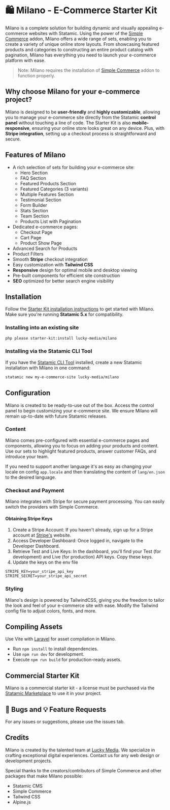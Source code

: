 # 🛍️ Milano - E-Commerce Starter Kit

Milano is a complete solution for building dynamic and visually appealing e-commerce websites with Statamic. Using the power of the [Simple Commerce]([url](https://statamic.com/addons/duncanmcclean/simple-commerce)) addon, Milano offers a wide range of sets, enabling you to create a variety of unique online store layouts. From showcasing featured products and categories to constructing an entire product catalog with pagination, Milano has everything you need to launch your e-commerce platform with ease.

> Note: Milano requires the installation of [Simple Commerce](https://statamic.com/addons/duncanmcclean/simple-commerce) addon to function properly.

## Why choose Milano for your e-commerce project?

Milano is designed to be **user-friendly** and **highly customizable**, allowing you to manage your e-commerce site directly from the Statamic **control panel** without touching a line of code. The Starter Kit is also **mobile-responsive**, ensuring your online store looks great on any device. Plus, with **Stripe integration**, setting up a checkout process is straightforward and secure.

## Features of Milano

-   A rich selection of sets for building your e-commerce site:
    -   Hero Section
    -   FAQ Section
    -   Featured Products Section
    -   Featured Categories (3 variants)
    -   Multiple Features Section
    -   Testimonial Section
    -   Form Builder
    -   Stats Section
    -   Team Section
    -   Products List with Pagination
-   Dedicated e-commerce pages:
    -   Checkout Page
    -   Cart Page
    -   Product Show Page
-   Advanced Search for Products
-   Product Filters
-   Smooth **Stripe** checkout integration
-   Easy customization with **Tailwind CSS**
-   **Responsive** design for optimal mobile and desktop viewing
-   Pre-built components for efficient site construction
-   **SEO** optimized for better search engine visibility

## Installation

Follow the [Starter Kit installation instructions](https://statamic.dev/starter-kits/installing-a-starter-kit) to get started with Milano.
Make sure you're running **Statamic 5.x** for compatibility.

### Installing into an existing site

```bash
php please starter-kit:install lucky-media/milano
```

### Installing via the Statamic CLI Tool

If you have the [Statamic CLI Tool](https://github.com/statamic/cli) installed, create a new Statamic installation with Milano in one command:

```bash
statamic new my-e-commerce-site lucky-media/milano
```

## Configuration

Milano is created to be ready-to-use out of the box. Access the control panel to begin customizing your e-commerce site. We ensure Milano will remain up-to-date with future Statamic releases.

### Content

Milano comes pre-configured with essential e-commerce pages and components, allowing you to focus on adding your products and content. Use our sets to highlight featured products, answer customer FAQs, and introduce your team.

If you need to support another language it's as easy as changing your locale on config `app.locale` and then translating the content of `lang/en.json` to the desired language.

### Checkout and Payment

Milano integrates with Stripe for secure payment processing. You can easily switch the providers with Simple Commerce.

#### Obtaining Stripe Keys

1.  Create a Stripe Account: If you haven't already, sign up for a Stripe account at [Stripe's](https://stripe.com/) website.
2.  Access Developer Dashboard: Once logged in, navigate to the Developer Dashboard.
3.  Retrieve Test and Live Keys: In the dashboard, you'll find your Test (for development) and Live (for production) API keys. Copy these keys.
4.  Update the keys on the env file

```
STRIPE_KEY=your_stripe_api_key
STRIPE_SECRET=your_stripe_api_secret
```

### Styling

Milano's design is powered by TailwindCSS, giving you the freedom to tailor the look and feel of your e-commerce site with ease. Modify the Tailwind config file to adjust colors, fonts, and more.

## Compiling Assets

Use Vite with [Laravel](https://laravel.com/docs/11.x/vite) for asset compilation in Milano.

-   Run `npm install` to install dependencies.
-   Use `npm run dev` for development.
-   Execute `npm run build` for production-ready assets.

## Commercial Starter Kit

Milano is a commercial starter kit - a license must be purchased via the [Statamic Marketplace](https://statamic.com/starter-kits/lucky-media/milano) to use it in your project.

## 🐞 Bugs and 💡 Feature Requests

For any issues or suggestions, please use the issues tab.

## Credits

Milano is created by the talented team at [Lucky Media](https://www.luckymedia.dev/). We specialize in crafting exceptional digital experiences. Contact us for any web design or development projects.

Special thanks to the creators/contributors of Simple Commerce and other packages that make Milano possible:

-   Statamic CMS
-   Simple Commerce
-   Tailwind CSS
-   Alpine.js